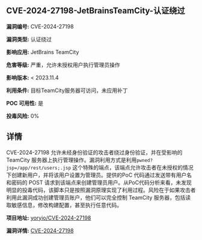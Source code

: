## CVE-2024-27198-JetBrainsTeamCity-认证绕过

**漏洞编号:** CVE-2024-27198

**漏洞类型:** 认证绕过

**影响应用:** JetBrains TeamCity

**危害等级:** 严重，允许未授权用户执行管理员操作

**影响版本:** < 2023.11.4

**利用条件:** 目标TeamCity服务器可访问，未应用补丁

**POC 可用性:** 是

**投毒风险:** 0%

## 详情

CVE-2024-27198 允许未经身份验证的攻击者绕过身份验证，并在受影响的 TeamCity 服务器上执行管理操作。漏洞利用方式是利用`pwned?jsp=/app/rest/users;.jsp` 这个特殊的端点，该端点允许攻击者在未授权的情况下创建新用户，并将该用户设置为管理员。提供的PoC 代码通过发送带有用户名和密码的 POST 请求到该端点来创建管理员用户。从PoC代码分析来看，未发现明显的投毒代码，该脚本只是按照漏洞原理实现了利用过程。风险在于如果攻击者利用此漏洞成功创建管理员账户，他们可以完全控制 TeamCity 服务器，包括读取敏感信息，修改构建配置，甚至执行任意代码。

**项目地址:** [yoryio/CVE-2024-27198](https://github.com/yoryio/CVE-2024-27198)

**漏洞详情:** [CVE-2024-27198](https://nvd.nist.gov/vuln/detail/CVE-2024-27198)